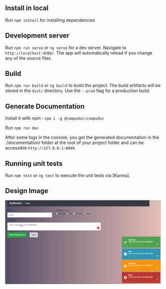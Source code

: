 ## Install in local

Run `npm install` for installing dependencies

## Development server

Run `npm run serve` or `ng serve` for a dev server. Navigate to `http://localhost:4200/`. The app will automatically reload if you change any of the source files.

## Build

Run `npm run build` or `ng build` to build the project. The build artifacts will be stored in the `dist/` directory. Use the `--prod` flag for a production build.

## Generate Documentation
Install it with npm : `npm i -g @compodoc/compodoc`

Run `npm run doc`

After some logs in the console, you got the generated documentation in the ./documentation/ folder at the root of your project folder and can be accessible `http://127.0.0.1:8080`.


## Running unit tests

Run `npm test` or `ng test` to execute the unit tests via [Karma].

## Design Image

![Notification design](design/notification-design.jpg?raw=true "Title")

